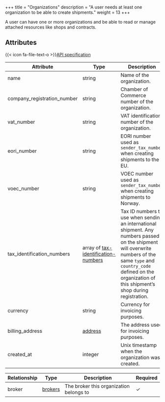 +++
title = "Organizations"
description = "A user needs at least one organization to be able to create shipments."
weight = 13
+++

A user can have one or more organizations and be able to read or manage attached resources like shops and contracts.

## Attributes

{{< icon fa-file-text-o >}}[API specification](https://api-specification.myparcel.com/#tag/Organizations)

Attribute                   | Type                                                | Description                                                                | Required
--------------------------- | --------------------------------------------------- | -------------------------------------------------------------------------- | --------
name                        | string                                              | Name of the organization.                                                  | ✓
company_registration_number | string                                              | Chamber of Commerce number of the organization.                            |
vat_number                  | string                                              | VAT identification number of the organization.                             |
eori_number                 | string                                              | EORI number used as `sender_tax_number` when creating shipments to the EU. |
voec_number                 | string                                              | VOEC number used as `sender_tax_number` when creating shipments to Norway. |
tax_identification_numbers  | array of [tax-identification-numbers](/api/resources/common-objects/tax-identification-numbers) | Tax ID numbers to use when sending an international shipment. Any numbers passed on the shipment will overwrite numbers of the same `type` and `country_code` defined on the organization of this shipment’s shop during registration. | 
currency                    | string                                              | Currency for invoicing purposes.                                           |
billing_address             | [address](/api/resources/common-objects/addresses/) | The address used for invoicing purposes.                                   |
created_at                  | integer                                             | Unix timestamp when the organization was created.                          |

Relationship | Type                                                                               | Description                             | Required
------------ | ---------------------------------------------------------------------------------- | --------------------------------------- | --------
broker       | [brokers](https://api-specification.myparcel.com/#tag/Brokers/paths/~1brokers/get) | The broker this organization belongs to | ✓

